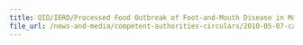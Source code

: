 ```yaml
---
title: QID/IERD/Processed Food Outbreak of Foot-and-Mouth Disease in Mongolia 
file_url: /news-and-media/competent-authorities-circulars/2010-05-07-ca.pdf
---
```

